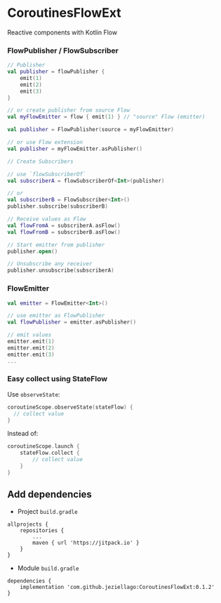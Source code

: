 # CoroutinesFlowExt
Reactive components with Kotlin Flow

### FlowPublisher / FlowSubscriber
```kotlin
// Publisher
val publisher = flowPublisher {
    emit(1)
    emit(2)
    emit(3)
}

// or create publisher from source Flow
val myFlowEmitter = flow { emit(1) } // "source" Flow (emitter)

val publisher = FlowPublisher(source = myFlowEmitter)

// or use Flow extension
val publisher = myFlowEmitter.asPublisher()
```

```kotlin
// Create Subscribers

// use `flowSubscriberOf`
val subscriberA = flowSubscriberOf<Int>(publisher)

// or
val subscriberB = FlowSubscriber<Int>()
publisher.subscribe(subscriberB)
```

```kotlin
// Receive values as Flow
val flowFromA = subscriberA.asFlow()
val flowFromB = subscriberB.asFlow()
```

```kotlin
// Start emitter from publisher 
publisher.open()
```
```kotlin
// Unsubscribe any receiver
publisher.unsubscribe(subscriberA)
```

### FlowEmitter
```kotlin
val emitter = FlowEmitter<Int>()

// use emitter as FlowPublisher
val flowPublisher = emitter.asPublisher()

// emit values
emitter.emit(1)
emitter.emit(2)
emitter.emit(3)
...
```
### Easy collect using StateFlow
Use `observeState`:
```kotlin
coroutineScope.observeState(stateFlow) {
  // collect value
}
``` 
Instead of:
```kotlin
coroutineScope.launch {
    stateFlow.collect {
        // collect value
    }
}
```

## Add dependencies
- Project `build.gradle` 
```
allprojects {
    repositories {
        ...
        maven { url 'https://jitpack.io' }
    }
}
```
- Module `build.gradle` 
```
dependencies {
    implementation 'com.github.jeziellago:CoroutinesFlowExt:0.1.2'
}
```
